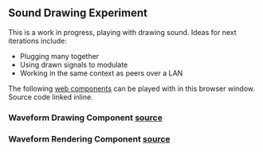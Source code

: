 <script type="module" src="./dist/drawing-board.js"></script>
<script type="module" src="./dist/wave-renderer.js"></script>

## Sound Drawing Experiment

This is a work in progress, playing with drawing sound.
Ideas for next iterations include:

* Plugging many together
* Using drawn signals to modulate
* Working in the same context as peers over a LAN

The following [web components](https://developer.mozilla.org/en-US/docs/Web/Web_Components) can be played with in this browser window.
Source code linked inline.

### Waveform Drawing Component [source](https://gitlab.com/tombear/drawing-board)

<drawing-board id="db0"></drawing-board>

### Waveform Rendering Component [source](https://gitlab.com/tombear/wave-renderer)

<wave-renderer source-element-id="db0"></wave-renderer>
